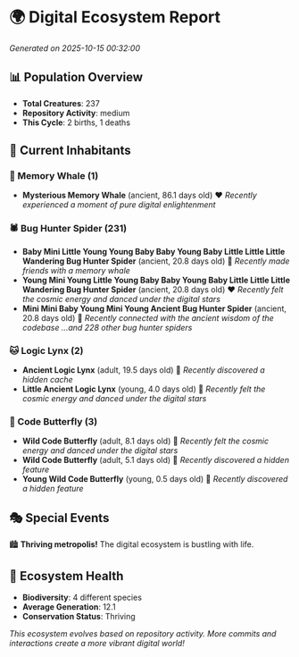 # 🌍 Digital Ecosystem Report
*Generated on 2025-10-15 00:32:00*

## 📊 Population Overview
- **Total Creatures**: 237
- **Repository Activity**: medium
- **This Cycle**: 2 births, 1 deaths

## 👥 Current Inhabitants

### 🐋 Memory Whale (1)
- **Mysterious Memory Whale** (ancient, 86.1 days old) ❤️
  *Recently experienced a moment of pure digital enlightenment*

### 🕷️ Bug Hunter Spider (231)
- **Baby Mini Little Young Young Baby Baby Young Baby Little Little Little Wandering Bug Hunter Spider** (ancient, 20.8 days old) 💛
  *Recently made friends with a memory whale*
- **Young Mini Young Little Young Baby Baby Young Baby Little Little Little Wandering Bug Hunter Spider** (ancient, 20.8 days old) ❤️
  *Recently felt the cosmic energy and danced under the digital stars*
- **Mini Mini Baby Young Mini Young Ancient Bug Hunter Spider** (ancient, 20.8 days old) 💛
  *Recently connected with the ancient wisdom of the codebase*
  *...and 228 other bug hunter spiders*

### 🐱 Logic Lynx (2)
- **Ancient Logic Lynx** (adult, 19.5 days old) 💛
  *Recently discovered a hidden cache*
- **Little Ancient Logic Lynx** (young, 4.0 days old) 💚
  *Recently felt the cosmic energy and danced under the digital stars*

### 🦋 Code Butterfly (3)
- **Wild Code Butterfly** (adult, 8.1 days old) 💚
  *Recently felt the cosmic energy and danced under the digital stars*
- **Wild Code Butterfly** (adult, 5.1 days old) 💚
  *Recently discovered a hidden feature*
- **Young Wild Code Butterfly** (young, 0.5 days old) 💚
  *Recently discovered a hidden feature*

## 🎭 Special Events

🏙️ **Thriving metropolis!** The digital ecosystem is bustling with life.

## 🔬 Ecosystem Health
- **Biodiversity**: 4 different species
- **Average Generation**: 12.1
- **Conservation Status**: Thriving

*This ecosystem evolves based on repository activity. More commits and interactions create a more vibrant digital world!*